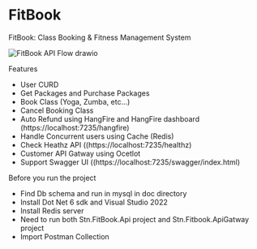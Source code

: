 # FitBook
FitBook: Class Booking &amp; Fitness Management System

![FitBook API Flow drawio](https://github.com/sawthunaing/FitBook/assets/15320315/ef4020e1-0976-48ce-b4ab-a6aa691c4ac1)

Features

- User CURD
- Get Packages and Purchase Packages
- Book Class (Yoga, Zumba, etc...)
- Cancel Booking Class
- Auto Refund using HangFire and HangFire dashboard (https://localhost:7235/hangfire)
- Handle Concurrent users using Cache (Redis)
- Check Heathz API ((https://localhost:7235/healthz)
- Customer API Gatway using Ocetlot
- Support Swagger UI ((https://localhost:7235/swagger/index.html)

Before you run the project
- Find Db schema and run in mysql in doc directory
- Install Dot Net 6 sdk and Visual Studio 2022
- Install Redis server
- Need to run both Stn.FitBook.Api project and Stn.Fitbook.ApiGatway project
- Import Postman Collection
